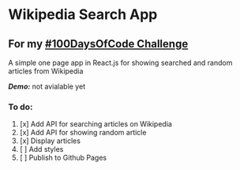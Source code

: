 # Wikipedia Search App

## For my [#100DaysOfCode Challenge](https://github.com/izabelka/100-days-of-code)

A simple one page app in React.js for showing searched and random articles from Wikipedia

***Demo:*** not avialable yet

### To do:
1. [x] Add API for searching articles on Wikipedia
2. [x] Add API for showing random article
3. [x] Display articles
4. [ ] Add styles
5. [ ] Publish to Github Pages